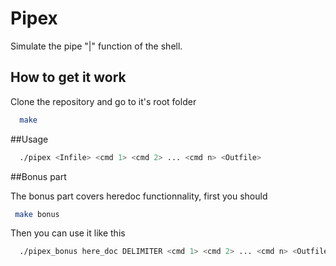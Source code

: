 # Pipex

Simulate the pipe "|" function of the shell.

## How to get it work

Clone the repository and go to it's root folder

```bash
  make
```
##Usage

```bash
  ./pipex <Infile> <cmd 1> <cmd 2> ... <cmd n> <Outfile>
```
##Bonus part  

 The bonus part covers heredoc functionnality, first you should
 ```bash
  make bonus
```
Then you can use it like this
```bash
  ./pipex_bonus here_doc DELIMITER <cmd 1> <cmd 2> ... <cmd n> <Outfile>
```
